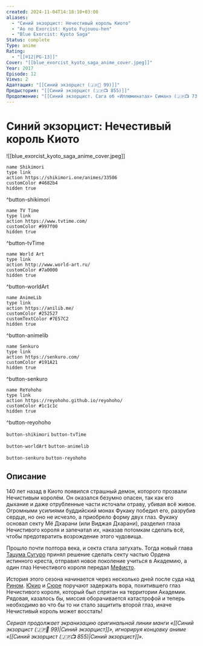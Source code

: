 ```yaml
---
created: 2024-11-04T14:18:10+03:00
aliases:
  - "Синий экзорцист: Нечестивый король Киото"
  - "Ao no Exorcist: Kyoto Fujouou-hen"
  - "Blue Exorcist: Kyoto Saga"
Status: complete
Type: anime
Rating:
  - "[[®️12|PG-13]]"
Cover: "[[blue_exorcist_kyoto_saga_anime_cover.jpeg]]"
Year: 2017
Episode: 12
Views: 2
Адаптация: "[[Синий экзорцист (🇯🇵📗 99)]]"
Предыстория: "[[Синий экзорцист (🇯🇵📺 855)]]"
Продолжение: "[[Синий экзорцист. Сага об «Иллюминатах» Симанэ (🇯🇵📺 733)]]"
---
```


# Синий экзорцист: Нечестивый король Киото

![[blue_exorcist_kyoto_saga_anime_cover.jpeg]]

```button
name Shikimori
type link
action https://shikimori.one/animes/33506
customColor #4682b4
hidden true
```
^button-shikimori

```button
name TV Time
type link
action https://www.tvtime.com/
customColor #997f00
hidden true
```
^button-tvTime

```button
name World Art
type link
action http://www.world-art.ru/
customColor #7a0000
hidden true
```
^button-worldArt

```button
name AnimeLib
type link
action https://anilib.me/
customColor #252527
customTextColor #7E57C2
hidden true
```
^button-animelib

```button
name Senkuro
type link
action https://senkuro.com/
customColor #191A21
hidden true
```
^button-senkuro

```button
name ReYohoho
type link
action https://reyohoho.github.io/reyohoho/
customColor #1c1c1c
hidden true
```
^button-reyohoho

`button-shikimori` `button-tvTime`

`button-worldArt` `button-animelib`

`button-senkuro` `button-reyohoho`

## Описание

140 лет назад в Киото появился страшный демон, которого прозвали Нечистивым королём. Он оказался безумно опасен, так как его дыхание и даже отрубленные части источали отраву, убивая всё живое. Огромными усилиями буддийский монах Фукаку победил его, разрубив сердце, но оно не исчезло, а приобрело форму двух глаз. Фукаку основал секту Мё Дхарани (или Виджая Дхарани), разделил глаза Нечистивого короля и запечатал их, наказав потомкам сделать всё, чтобы предотвратить возрождение этого чудовища.

Прошло почти полтора века, и секта стала затухать. Тогда новый глава [Тацума Сугуро](https://shikimori.one/characters/43137-tatsuma-suguro) принял решение сделать секту частью Ордена истинного креста, отправил новое поколение учиться в Академию, а один глаз Нечестивого короля передал [Мефисто](https://shikimori.one/characters/30432-mephisto-pheles).

История этого сезона начинается через несколько дней после суда над [Рином](https://shikimori.one/characters/24482-rin-okumura). [Юкио](https://shikimori.one/characters/24734-yukio-okumura) и [Сюре](https://shikimori.one/characters/32110-shura-kirigakure) поручают задержать вора, похитившего глаз Нечистивого короля, который был спрятан на территории Академии. Рядовая, казалось бы, миссия оборачивается катастрофой и теперь необходимо во что бы то ни стало защитить второй глаз, иначе Нечистивый король может восстать!

_Сериал продолжает экранизацию оригинальной линии манги «[[Синий экзорцист (🇯🇵📗 99)|Синий экзорцист]]», игнорируя концовку аниме «[[Синий экзорцист (🇯🇵📺 855)|Синий экзорцист]]»._
